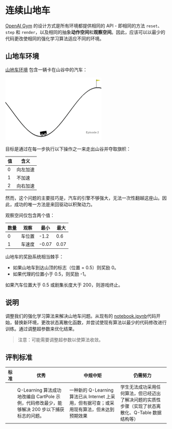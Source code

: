 # 连续山地车

[OpenAI Gym](http://gym.openai.com) 的设计方式是所有环境都提供相同的 API - 即相同的方法 `reset`、`step` 和 `render`，以及相同的抽象**动作空间**和**观察空间**。因此，应该可以以最少的代码更改使相同的强化学习算法适应不同的环境。


## 山地车环境

[山地车环境](https://gym.openai.com/envs/MountainCar-v0/) 包含一辆卡在山谷中的汽车：

<img src="../images/mountaincar.png" width="300"/>

目标是通过在每一步执行以下操作之一来走出山谷并夺取旗帜：

| 值 | 含义 |
|---|---|
| 0 | 向左加速 |
| 1 | 不加速|
| 2 | 向右加速|

然而，这个问题的主要技巧是，汽车的引擎不够强大，无法一次性翻越这座山。因此，成功的唯一方法是来回驱动以积聚动力。

观察空间仅包含两个值：

| 数量	| 观察	        | 最小 | 最大 |
|-----|--------------|-----|-----|
|  0  | 车位置 | -1.2| 0.6 |
|  1  | 车速度 | -0.07 | 0.07 |

山地车的奖励系统相当棘手：

- 如果山地车到达山顶的标志（位置 = 0.5）则奖励 0。
- 如果代理的位置小于 0.5，则奖励 -1。

如果汽车位置大于 0.5 或剧集长度大于 200，则游戏终止。


## 说明

调整我们的强化学习算法来解决山地车问题。从现有的 [notebook.ipynb](../notebook.ipynb)代码开始，替换新环境，更改状态离散化函数，并尝试使现有算法以最少的代码修改进行训练。通过调整超参数来优化结果。

> 注意：可能需要调整超参数以使算法收敛。

## 评判标准

| 标准 | 优秀 | 中规中矩 | 仍需努力 |
| -------- | --------- | -------- | ----------------- |
|          | Q-Learning 算法成功地改编自 CartPole 示例，代码修改最少，能够解决 200 步以下捕获标志的问题。 | 一种新的 Q-Learning 算法已从 Internet 上采用，但有据可查；或采用现有算法，但未达到预期效果 | 学生无法成功采用任何算法，但已经迈出了解决问题的实质性步骤（实现了状态离散化、Q-Table 数据结构等）|